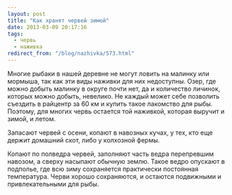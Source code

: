 ```yaml
---
layout: post
title: "Как хранят червей зимой"
date: 2013-03-09 20:17:16
tags:
  - червь
  - наживка
redirect_from: "/blog/nazhivka/573.html"
---
```

Многие рыбаки в нашей деревне не могут ловить на малинку или мормыша,
так как эти виды наживки для них недоступны. Озер, где можно добыть
малинку в округе почти нет, да и количество личинок, которых можно
добыть, невелико. Не каждый может себе позволить съездить в райцентр за
60 км и купить такое лакомство для рыбы. Поэтому, для многих червь
остается той наживкой, которая выручит и зимой, и летом.

Запасают червей с осени, копают в навозных кучах, у тех, кто еще держит
домашний скот, либо у колхозной фермы.

Копают по полведра червей, заполняют часть ведра перепревшим навозом, а
сверху насыпают обычную землю. Такое ведро опускают в подполье, где всю
зиму сохраняется практически постоянная температура. Черви хорошо
сохраняются, и остаются подвижными и привлекательными для рыбы.
